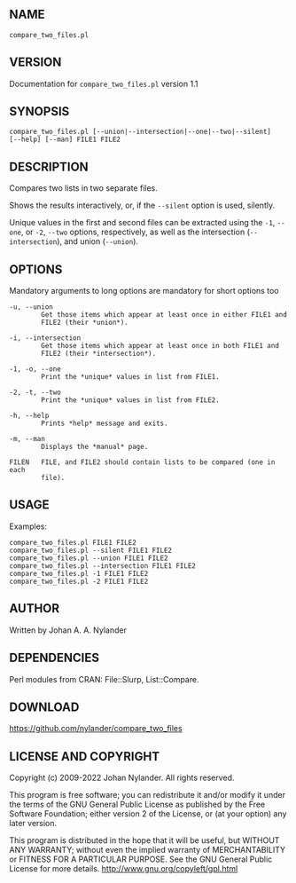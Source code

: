 ## NAME

    compare_two_files.pl

## VERSION

Documentation for `compare_two_files.pl` version 1.1

## SYNOPSIS

    compare_two_files.pl [--union|--intersection|--one|--two|--silent]
    [--help] [--man] FILE1 FILE2

## DESCRIPTION

Compares two lists in two separate files.

Shows the results interactively, or, if the `--silent` option is used, silently.

Unique values in the first and second files can be extracted using the
`-1`, `--one`, or `-2`, `--two` options, respectively, as well as the
intersection (`--intersection`), and union (`--union`).

## OPTIONS

Mandatory arguments to long options are mandatory for short options too

    -u, --union
            Get those items which appear at least once in either FILE1 and
            FILE2 (their *union*).

    -i, --intersection
            Get those items which appear at least once in both FILE1 and
            FILE2 (their *intersection*).

    -1, -o, --one
            Print the *unique* values in list from FILE1.

    -2, -t, --two
            Print the *unique* values in list from FILE2.

    -h, --help
            Prints *help* message and exits.

    -m, --man
            Displays the *manual* page.

    FILEN   FILE, and FILE2 should contain lists to be compared (one in each
            file).

## USAGE

Examples:

    compare_two_files.pl FILE1 FILE2
    compare_two_files.pl --silent FILE1 FILE2
    compare_two_files.pl --union FILE1 FILE2
    compare_two_files.pl --intersection FILE1 FILE2
    compare_two_files.pl -1 FILE1 FILE2
    compare_two_files.pl -2 FILE1 FILE2

## AUTHOR

Written by Johan A. A. Nylander

## DEPENDENCIES

Perl modules from CRAN: File::Slurp, List::Compare.

## DOWNLOAD

<https://github.com/nylander/compare_two_files>

## LICENSE AND COPYRIGHT

Copyright (c) 2009-2022 Johan Nylander. All rights reserved.

This program is free software; you can redistribute it and/or modify it
under the terms of the GNU General Public License as published by the
Free Software Foundation; either version 2 of the License, or (at your
option) any later version.

This program is distributed in the hope that it will be useful, but
WITHOUT ANY WARRANTY; without even the implied warranty of
MERCHANTABILITY or FITNESS FOR A PARTICULAR PURPOSE. See the GNU General
Public License for more details. <http://www.gnu.org/copyleft/gpl.html>

